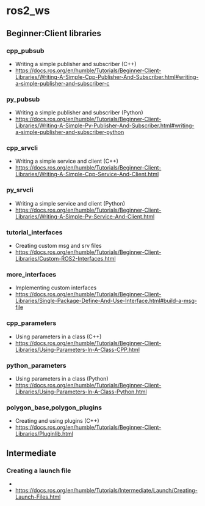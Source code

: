 # ros2_ws

## Beginner:Client libraries
### cpp_pubsub
* Writing a simple publisher and subscriber (C++)
* https://docs.ros.org/en/humble/Tutorials/Beginner-Client-Libraries/Writing-A-Simple-Cpp-Publisher-And-Subscriber.html#writing-a-simple-publisher-and-subscriber-c

### py_pubsub
* Writing a simple publisher and subscriber (Python)
* https://docs.ros.org/en/humble/Tutorials/Beginner-Client-Libraries/Writing-A-Simple-Py-Publisher-And-Subscriber.html#writing-a-simple-publisher-and-subscriber-python

### cpp_srvcli
* Writing a simple service and client (C++)
* https://docs.ros.org/en/humble/Tutorials/Beginner-Client-Libraries/Writing-A-Simple-Cpp-Service-And-Client.html

### py_srvcli
* Writing a simple service and client (Python)
* https://docs.ros.org/en/humble/Tutorials/Beginner-Client-Libraries/Writing-A-Simple-Py-Service-And-Client.html

### tutorial_interfaces
* Creating custom msg and srv files
* https://docs.ros.org/en/humble/Tutorials/Beginner-Client-Libraries/Custom-ROS2-Interfaces.html

### more_interfaces
* Implementing custom interfaces
* https://docs.ros.org/en/humble/Tutorials/Beginner-Client-Libraries/Single-Package-Define-And-Use-Interface.html#build-a-msg-file

### cpp_parameters
* Using parameters in a class (C++)
* https://docs.ros.org/en/humble/Tutorials/Beginner-Client-Libraries/Using-Parameters-In-A-Class-CPP.html

### python_parameters
* Using parameters in a class (Python)
* https://docs.ros.org/en/humble/Tutorials/Beginner-Client-Libraries/Using-Parameters-In-A-Class-Python.html

### polygon_base,polygon_plugins
* Creating and using plugins (C++)
* https://docs.ros.org/en/humble/Tutorials/Beginner-Client-Libraries/Pluginlib.html

## Intermediate

### Creating a launch file
* 
* https://docs.ros.org/en/humble/Tutorials/Intermediate/Launch/Creating-Launch-Files.html